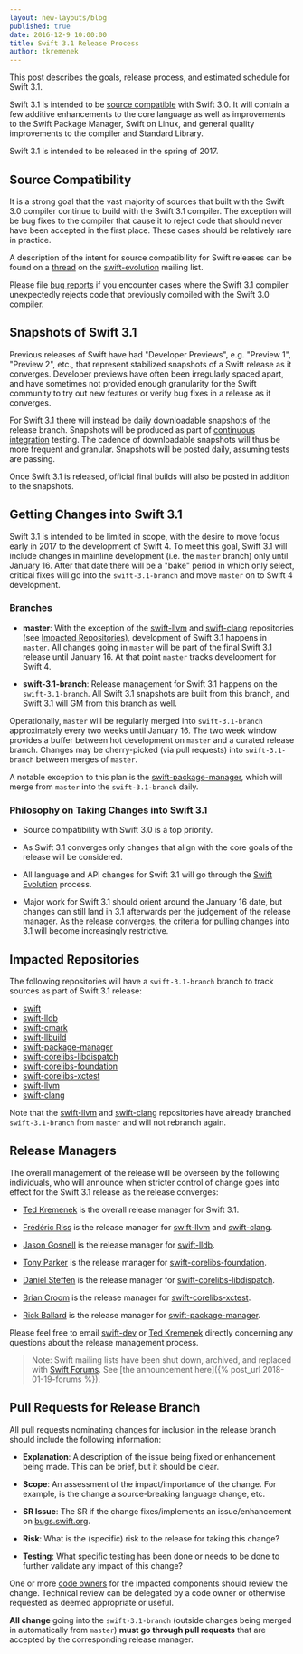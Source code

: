 ```yaml
---
layout: new-layouts/blog
published: true
date: 2016-12-9 10:00:00
title: Swift 3.1 Release Process
author: tkremenek
---
```


This post describes the goals, release process, and estimated schedule for Swift 3.1.

Swift 3.1 is intended to be [source compatible](#source-compatibility) with Swift 3.0.
It will contain a few additive enhancements to the core language as well as improvements to the Swift Package Manager, Swift on Linux, and general quality improvements to the compiler and Standard Library.

Swift 3.1 is intended to be released in the spring of 2017.

## Source Compatibility

It is a strong goal that the vast majority of sources that built with the Swift 3.0 compiler continue to build with the Swift 3.1 compiler.  The exception will be bug fixes to the compiler that cause it to reject code that should never have been accepted in the first place.  These cases should be relatively rare in practice.

A description of the intent for source compatibility for Swift releases can be found on a [thread](https://lists.swift.org/pipermail/swift-evolution/Week-of-Mon-20161128/029099.html) on the [swift-evolution](https://lists.swift.org/pipermail/swift-evolution/) mailing list.

Please file [bug reports](https://bugs.swift.org) if you encounter cases where the Swift 3.1 compiler unexpectedly rejects code that previously compiled with the Swift 3.0 compiler.

## Snapshots of Swift 3.1

Previous releases of Swift have had "Developer Previews", e.g. "Preview 1", "Preview 2", etc., that represent stabilized snapshots of a Swift release as it converges.  Developer previews have often been irregularly spaced apart, and have sometimes not provided enough granularity for the Swift community to try out new features or verify bug fixes in a release as it converges.

For Swift 3.1 there will instead be daily downloadable snapshots of the release branch.  Snapshots will be produced as part of [continuous integration](https://ci.swift.org) testing.  The cadence of downloadable snapshots will thus be more frequent and granular.  Snapshots will be posted daily, assuming tests are passing.

Once Swift 3.1 is released, official final builds will also be posted in addition to the snapshots.

## Getting Changes into Swift 3.1

Swift 3.1 is intended to be limited in scope, with the desire to move focus early in 2017 to the development of Swift 4.  To meet this goal, Swift 3.1 will include changes in mainline development (i.e. the `master` branch) only until January 16.  After that date there will be a "bake" period in which only select, critical fixes will go into the `swift-3.1-branch` and move `master` on to Swift 4 development.

### Branches

- **master**: With the exception of the [swift-llvm] and [swift-clang] repositories (see [Impacted Repositories](#impacted-repositories)), development of Swift 3.1 happens in `master`.  All changes going in `master` will be part of the final Swift 3.1 release until January 16.  At that point `master` tracks development for Swift 4.

- **swift-3.1-branch**: Release management for Swift 3.1 happens on the `swift-3.1-branch`.  All Swift 3.1 snapshots are built from this branch, and Swift 3.1 will GM from this branch as well.

Operationally, `master` will be regularly merged into `swift-3.1-branch` approximately every two weeks until January 16.  The two week window provides a buffer between hot development on `master` and a curated release branch.  Changes may be cherry-picked (via pull requests) into `swift-3.1-branch` between merges of `master`.

A notable exception to this plan is the [swift-package-manager], which will merge from `master` into the `swift-3.1-branch` daily.

### Philosophy on Taking Changes into Swift 3.1

- Source compatibility with Swift 3.0 is a top priority.

- As Swift 3.1 converges only changes that align with the core goals of the release will be considered.

- All language and API changes for Swift 3.1 will go through the [Swift Evolution](https://github.com/swiftlang/swift-evolution) process.

- Major work for Swift 3.1 should orient around the January 16 date, but changes can still land in 3.1 afterwards per the judgement of the release manager.  As the release converges, the criteria for pulling changes into 3.1 will become increasingly restrictive.

## Impacted Repositories

The following repositories will have a `swift-3.1-branch` branch to track sources as part of Swift 3.1 release:

* [swift]
* [swift-lldb]
* [swift-cmark]
* [swift-llbuild]
* [swift-package-manager]
* [swift-corelibs-libdispatch]
* [swift-corelibs-foundation]
* [swift-corelibs-xctest]
* [swift-llvm]
* [swift-clang]

Note that the [swift-llvm] and [swift-clang] repositories have already branched `swift-3.1-branch` from `master` and will not rebranch again.

## Release Managers

The overall management of the release will be overseen by the following individuals, who will announce when stricter control of change goes into effect for the Swift 3.1 release as the release converges:

- [Ted Kremenek] is the overall release manager for Swift 3.1.

- [Frédéric Riss](https://github.com/fredriss)
  is the release manager for [swift-llvm] and [swift-clang].

- [Jason Gosnell](https://github.com/gosnellj) is the
  release manager for [swift-lldb].

- [Tony Parker](https://github.com/parkera) is the release
  manager for [swift-corelibs-foundation].

- [Daniel Steffen](https://github.com/das) is the release
  manager for [swift-corelibs-libdispatch].

- [Brian Croom](https://github.com/briancroom) is the
  release manager for [swift-corelibs-xctest].

- [Rick Ballard](https://github.com/rballard) is the release
  manager for [swift-package-manager].

Please feel free to email [swift-dev] or [Ted Kremenek] directly concerning any
questions about the release management process.

> Note: Swift mailing lists have been shut down, archived, and replaced with
> [Swift Forums](https://forums.swift.org). See
> [the announcement here]({% post_url 2018-01-19-forums %}).

## Pull Requests for Release Branch

All pull requests nominating changes for inclusion in the release branch
should include the following information:

- **Explanation**: A description of the issue being fixed or
  enhancement being made.  This can be brief, but it should be
  clear.

- **Scope**: An assessment of the impact/importance of the change.
  For example, is the change a source-breaking language change, etc.

- **SR Issue**: The SR if the change fixes/implements an
  issue/enhancement on [bugs.swift.org](https://bugs.swift.org).

- **Risk**: What is the (specific) risk to the release for taking this
  change?

- **Testing**: What specific testing has been done or needs to be done
  to further validate any impact of this change?

One or more [code owners](/community/#code-owners) for the impacted
components should review the change. Technical review can be delegated
by a code owner or otherwise requested as deemed appropriate or
useful.

**All change** going into the `swift-3.1-branch` (outside changes being merged in automatically from `master`) **must go through pull requests** that are accepted by the corresponding release manager.

[Ted Kremenek]: https://github.com/tkremenek
[swift-dev]: https://lists.swift.org/pipermail/swift-dev/
[swift]: https://github.com/apple/swift
[swift-llvm]: https://github.com/apple/swift-llvm
[swift-clang]: https://github.com/apple/swift-clang
[swift-lldb]: https://github.com/apple/swift-lldb
[swift-cmark]: https://github.com/swiftlang/swift-cmark
[swift-llbuild]: https://github.com/swiftlang/swift-llbuild
[swift-package-manager]: https://github.com/swiftlang/swift-package-manager
[swift-corelibs-foundation]: https://github.com/swiftlang/swift-corelibs-foundation
[swift-corelibs-libdispatch]: https://github.com/apple/swift-corelibs-libdispatch
[swift-corelibs-xctest]: https://github.com/swiftlang/swift-corelibs-xctest
